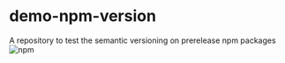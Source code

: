 # demo-npm-version
A repository to test the semantic versioning on prerelease npm packages
![npm](https://img.shields.io/npm/v/@mikemalt/tiny?style=for-the-badge)

